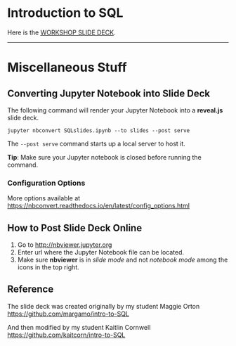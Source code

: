 # Introduction to SQL
Here is the [WORKSHOP SLIDE DECK](http://nbviewer.jupyter.org/format/slides/github/caocscar/workshops/blob/master/sql/SQLslides.ipynb#/).

---
# Miscellaneous Stuff

## Converting Jupyter Notebook into Slide Deck
The following command will render your Jupyter Notebook into a **reveal.js** slide deck. 

`jupyter nbconvert SQLslides.ipynb --to slides --post serve`

The `--post serve` command starts up a local server to host it. 

**Tip**: Make sure your Jupyter notebook is closed before running the command.

### Configuration Options
More options available at https://nbconvert.readthedocs.io/en/latest/config_options.html

## How to Post Slide Deck Online
1. Go to http://nbviewer.jupyter.org
2. Enter url where the Jupyter Notebook file can be located.
3. Make sure **nbviewer** is in *slide mode* and not *notebook mode* among the icons in the top right.

## Reference
The slide deck was created originally by my student Maggie Orton
https://github.com/margamo/intro-to-SQL

And then modified by my student Kaitlin Cornwell
https://github.com/kaitcorn/intro-to-SQL

